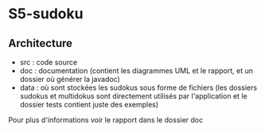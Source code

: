 # S5-sudoku
## Architecture
- src : code source
- doc : documentation (contient les diagrammes UML et le rapport, et un dossier où générer la javadoc)
- data : où sont stockées les sudokus sous forme de fichiers
(les dossiers sudokus et multidokus sont directement utilisés par l'application
et le dossier tests contient juste des exemples)

Pour plus d'informations voir le rapport dans le dossier doc
